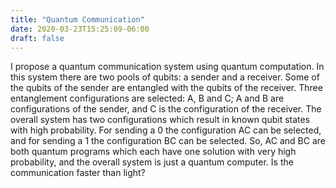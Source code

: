 ```yaml
---
title: "Quantum Communication"
date: 2020-03-23T15:25:09-06:00
draft: false
---
```


I propose a quantum communication system using quantum computation. In this system there are two pools of qubits: a sender and a receiver. Some of the qubits of the sender are entangled with the qubits of the receiver. Three entanglement configurations are selected: A, B and C; A and B are configurations of the sender, and C is the configuration of the receiver. The overall system has two configurations which result in known qubit states with high probability. For sending a 0 the configuration AC can be selected, and for sending a 1 the configuration BC can be selected. So, AC and BC are both quantum programs which each have one solution with very high probability, and the overall system is just a quantum computer. Is the communication faster than light?
